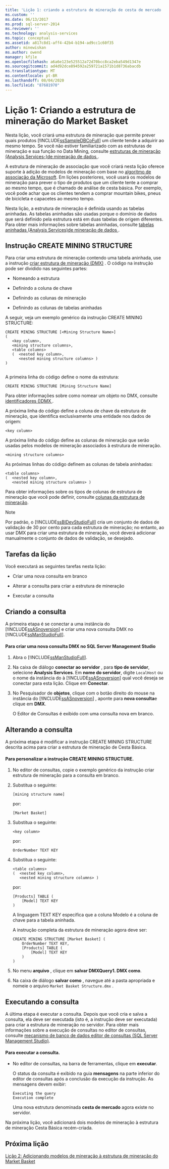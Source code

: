 ```yaml
---
title: 'Lição 1: criando a estrutura de mineração de cesta de mercado | Microsoft Docs'
ms.custom: ''
ms.date: 06/13/2017
ms.prod: sql-server-2014
ms.reviewer: ''
ms.technology: analysis-services
ms.topic: conceptual
ms.assetid: a817c8d1-aff4-42b4-b194-ad9cc1c60f35
author: minewiskan
ms.author: owend
manager: kfile
ms.openlocfilehash: a6a6e123e525512a72d70bcc8ca2eba549d1347e
ms.sourcegitcommit: ad4d92dce894592a259721a1571b1d8736abacdb
ms.translationtype: MT
ms.contentlocale: pt-BR
ms.lasthandoff: 08/04/2020
ms.locfileid: "87681970"
---
```

# <a name="lesson-1-creating-the-market-basket-mining-structure"></a>Lição 1: Criando a estrutura de mineração do Market Basket 
  Nesta lição, você criará uma estrutura de mineração que permite prever quais produtos [!INCLUDE[ssSampleDBCoFull](../includes/sssampledbcofull-md.md)] um cliente tende a adquirir ao mesmo tempo. Se você não estiver familiarizado com as estruturas de mineração e sua função no Data Mining, consulte [estruturas de mineração &#40;Analysis Services-&#41;de mineração de dados ](../../2014/analysis-services/data-mining/mining-structures-analysis-services-data-mining.md).  
  
 A estrutura de mineração de associação que você criará nesta lição oferece suporte à adição de modelos de mineração com base no [algoritmo de associação da Microsoft](../../2014/analysis-services/data-mining/microsoft-association-algorithm.md). Em lições posteriores, você usará os modelos de mineração para prever o tipo de produtos que um cliente tente a comprar ao mesmo tempo, que é chamado de análise de cesta básica. Por exemplo, você pode achar que os clientes tendem a comprar mountain bikes, pneus de bicicleta e capacetes ao mesmo tempo.  
  
 Nesta lição, a estrutura de mineração é definida usando as tabelas aninhadas. As tabelas aninhadas são usadas porque o domínio de dados que será definido pela estrutura está em duas tabelas de origem diferentes. Para obter mais informações sobre tabelas aninhadas, consulte [tabelas aninhadas &#40;Analysis Services&#41;de mineração de dados ](../../2014/analysis-services/data-mining/nested-tables-analysis-services-data-mining.md).  
  
## <a name="create-mining-structure-statement"></a>Instrução CREATE MINING STRUCTURE  
 Para criar uma estrutura de mineração contendo uma tabela aninhada, use a instrução [criar estrutura de mineração &#40;DMX&#41;](/sql/dmx/create-mining-structure-dmx) . O código na instrução pode ser dividido nas seguintes partes:  
  
-   Nomeando a estrutura  
  
-   Definindo a coluna de chave  
  
-   Definindo as colunas de mineração  
  
-   Definindo as colunas de tabelas aninhadas  
  
 A seguir, veja um exemplo genérico da instrução CREATE MINING STRUCTURE:  
  
```  
CREATE MINING STRUCTURE [<Mining Structure Name>]  
(  
   <key column>,  
   <mining structure columns>,  
   <table columns>  
   (  <nested key column>,  
      <nested mining structure columns> )  
)  
  
```  
  
 A primeira linha do código define o nome da estrutura:  
  
```  
CREATE MINING STRUCTURE [Mining Structure Name]  
```  
  
 Para obter informações sobre como nomear um objeto no DMX, consulte [identificadores &#40;&#41;DMX ](/sql/dmx/identifiers-dmx).  
  
 A próxima linha do código define a coluna de chave da estrutura de mineração, que identifica exclusivamente uma entidade nos dados de origem:  
  
```  
<key column>  
```  
  
 A próxima linha do código define as colunas de mineração que serão usadas pelos modelos de mineração associados à estrutura de mineração.  
  
```  
<mining structure columns>  
```  
  
 As próximas linhas do código definem as colunas de tabela aninhadas:  
  
```  
<table columns>  
(  <nested key column>,  
   <nested mining structure columns> )  
```  
  
 Para obter informações sobre os tipos de colunas de estrutura de mineração que você pode definir, consulte [colunas da estrutura de mineração](../../2014/analysis-services/data-mining/mining-structure-columns.md).  
  
> [!NOTE]  
>  Por padrão, o [!INCLUDE[ssBIDevStudioFull](../includes/ssbidevstudiofull-md.md)] cria um conjunto de dados de validação de 30 por cento para cada estrutura de mineração; no entanto, ao usar DMX para criar uma estrutura de mineração, você deverá adicionar manualmente o conjunto de dados de validação, se desejado.  
  
## <a name="lesson-tasks"></a>Tarefas da lição  
 Você executará as seguintes tarefas nesta lição:  
  
-   Criar uma nova consulta em branco  
  
-   Alterar a consulta para criar a estrutura de mineração  
  
-   Executar a consulta  
  
## <a name="creating-the-query"></a>Criando a consulta  
 A primeira etapa é se conectar a uma instância do [!INCLUDE[ssASnoversion](../includes/ssasnoversion-md.md)] e criar uma nova consulta DMX no [!INCLUDE[ssManStudioFull](../includes/ssmanstudiofull-md.md)].  
  
#### <a name="to-create-a-new-dmx-query-in-sql-server-management-studio"></a>Para criar uma nova consulta DMX no SQL Server Management Studio  
  
1.  Abra o [!INCLUDE[ssManStudioFull](../includes/ssmanstudiofull-md.md)].  
  
2.  Na caixa de diálogo **conectar ao servidor** , para **tipo de servidor**, selecione **Analysis Services**. Em **nome do servidor**, digite `LocalHost` ou o nome da instância do à [!INCLUDE[ssASnoversion](../includes/ssasnoversion-md.md)] qual você deseja se conectar para esta lição. Clique em **Conectar**.  
  
3.  No Pesquisador de **objetos**, clique com o botão direito do mouse na instância do [!INCLUDE[ssASnoversion](../includes/ssasnoversion-md.md)] , aponte para **nova consulta**e clique em **DMX**.  
  
     O Editor de Consultas é exibido com uma consulta nova em branco.  
  
## <a name="altering-the-query"></a>Alterando a consulta  
 A próxima etapa é modificar a instrução CREATE MINING STRUCTURE descrita acima para criar a estrutura de mineração de Cesta Básica.  
  
#### <a name="to-customize-the-create-mining-structure-statement"></a>Para personalizar a instrução CREATE MINING STRUCTURE.  
  
1.  No editor de consultas, copie o exemplo genérico da instrução criar estrutura de mineração para a consulta em branco.  
  
2.  Substitua o seguinte:  
  
    ```  
    [mining structure name]   
    ```  
  
     por:  
  
    ```  
    [Market Basket]  
    ```  
  
3.  Substitua o seguinte:  
  
    ```  
    <key column>  
    ```  
  
     por:  
  
    ```  
    OrderNumber TEXT KEY  
    ```  
  
4.  Substitua o seguinte:  
  
    ```  
    <table columns>  
    (  <nested key column>,  
       <nested mining structure columns> )  
    ```  
  
     por:  
  
    ```  
    [Products] TABLE (  
        [Model] TEXT KEY  
    )  
    ```  
  
     A linguagem TEXT KEY especifica que a coluna Modelo é a coluna de chave para a tabela aninhada.  
  
     A instrução completa da estrutura de mineração agora deve ser:  
  
    ```  
    CREATE MINING STRUCTURE [Market Basket] (  
        OrderNumber TEXT KEY,  
        [Products] TABLE (  
            [Model] TEXT KEY  
        )  
    )  
    ```  
  
5.  No menu **arquivo** , clique em **salvar DMXQuery1. DMX como**.  
  
6.  Na caixa de diálogo **salvar como** , navegue até a pasta apropriada e nomeie o arquivo `Market Basket Structure.dmx` .  
  
## <a name="executing-the-query"></a>Executando a consulta  
 A última etapa é executar a consulta. Depois que você cria e salva a consulta, ela deve ser executada (isto é, a instrução deve ser executada) para criar a estrutura de mineração no servidor. Para obter mais informações sobre a execução de consultas no editor de consultas, consulte [mecanismo de banco de dados editor de consultas &#40;SQL Server Management Studio&#41;](../relational-databases/scripting/database-engine-query-editor-sql-server-management-studio.md).  
  
#### <a name="to-execute-the-query"></a>Para executar a consulta.  
  
-   No editor de consultas, na barra de ferramentas, clique em **executar**.  
  
     O status da consulta é exibido na guia **mensagens** na parte inferior do editor de consultas após a conclusão da execução da instrução. As mensagens devem exibir:  
  
    ```  
    Executing the query   
    Execution complete  
    ```  
  
     Uma nova estrutura denominada **cesta de mercado** agora existe no servidor.  
  
 Na próxima lição, você adicionará dois modelos de mineração à estrutura de mineração Cesta Básica recém-criada.  
  
## <a name="next-lesson"></a>Próxima lição  
 [Lição 2: Adicionando modelos de mineração à estrutura de mineração do Market Basket](../../2014/tutorials/lesson-2-adding-mining-models-to-the-market-basket-mining-structure.md)  
  
  
